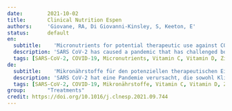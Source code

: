 ```yaml
---
date:        2021-10-02
title:       Clinical Nutrition Espen
authors:     'Giovane, RA, Di Giovanni-Kinsley, S, Keeton, E'
status:      default
en:
  subtitle:    'Micronutrients for potential therapeutic use against COVID-19; a review'
  description: 'SARS CoV-2 has caused a pandemic that has challenged both clinicians and researchers in finding an effective treatment option. Currently there only exists a two series vaccine that has a high efficacy in preventing infection. There is no standard effective treatment against SARS CoV-2 however several nutraceuticals such as melatonin, zinc, selenium, vitamin C and vitamin D are being proposed as prevention and treatment options.'
  tags: [SARS-CoV-2, COVID-19, Micronutrients, Vitamin C, Vitamin D, Zinc, Selenium, Melatonin, Interleukin, Tumor necrosis factor, Pandemic, Nutraceutical, Cytokine storm]
de: 
  subtitle:    'Mikronährstoffe für den potenziellen therapeutischen Einsatz gegen COVID-19; eine Übersicht'
  description: 'SARS CoV-2 hat eine Pandemie verursacht, die sowohl Kliniker als auch Forscher vor die Herausforderung stellt, eine wirksame Behandlungsmöglichkeit zu finden. Derzeit gibt es nur einen Impfstoff, der in zwei Serien verabreicht wird und eine hohe Wirksamkeit bei der Verhinderung der Infektion aufweist. Eine wirksame Standardbehandlung gegen SARS CoV-2 gibt es nicht, jedoch werden verschiedene Nahrungsergänzungsmittel wie Melatonin, Zink, Selen, Vitamin C und Vitamin D als Präventions- und Behandlungsmöglichkeiten vorgeschlagen.'
  tags: [SARS-CoV-2, COVID-19, Mikronährstoffe, Vitamin C, Vitamin D, Zink, Selen, Melatonin, Interleukin, Tumor-Nekrose-Faktor, Pandemie, Nutrazeutika, Zytokinsturm]
group:       "Treatments"
credit: https://doi.org/10.1016/j.clnesp.2021.09.744
---
```

